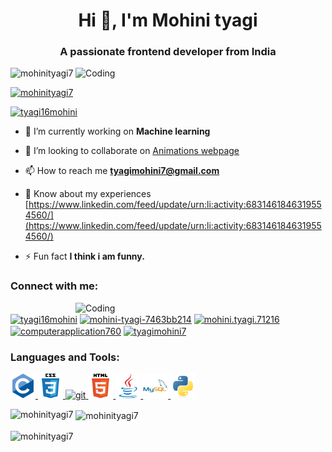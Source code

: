 <h1 align="center">Hi 👋, I'm Mohini tyagi</h1>
<h3 align="center">A passionate frontend developer from India</h3>
<img align="right" alt="Coding" width="400" src="https://github.com/Mohinityagi7/webpage-using-in-HTML-and-CSS/blob/main/1625438651120.jpg">

<p align="left"> <img src="https://komarev.com/ghpvc/?username=mohinityagi7&label=Profile%20views&color=0e75b6&style=flat" alt="mohinityagi7" /> </p>

<p align="left"> <a href="https://github.com/ryo-ma/github-profile-trophy"><img src="https://github-profile-trophy.vercel.app/?username=mohinityagi7" alt="mohinityagi7" /></a> </p>

<p align="left"> <a href="https://twitter.com/tyagi16mohini" target="blank"><img src="https://img.shields.io/twitter/follow/tyagi16mohini?logo=twitter&style=for-the-badge" alt="tyagi16mohini" /></a> </p>

- 🔭 I’m currently working on **Machine learning**

- 👯 I’m looking to collaborate on [Animations webpage](https://github.com/Mohinityagi7/webpage-using-in-HTML-and-CSS)

- 📫 How to reach me **tyagimohini7@gmail.com**

- 📄 Know about my experiences [https://www.linkedin.com/feed/update/urn:li:activity:6831461846319554560/](https://www.linkedin.com/feed/update/urn:li:activity:6831461846319554560/)

- ⚡ Fun fact **I think i am funny.**

<h3 align="left">Connect with me:</h3>
<img align="right" alt="Coding" width="400" src="https://cdn.dribbble.com/users/2646423/screenshots/5507196/computer.gif">
<p align="left">
<a href="https://twitter.com/tyagi16mohini" target="blank"><img align="center" src="https://raw.githubusercontent.com/rahuldkjain/github-profile-readme-generator/master/src/images/icons/Social/twitter.svg" alt="tyagi16mohini" height="30" width="40" /></a>
<a href="https://linkedin.com/in/mohini-tyagi-7463bb214" target="blank"><img align="center" src="https://raw.githubusercontent.com/rahuldkjain/github-profile-readme-generator/master/src/images/icons/Social/linked-in-alt.svg" alt="mohini-tyagi-7463bb214" height="30" width="40" /></a>
<a href="https://fb.com/mohini.tyagi.71216" target="blank"><img align="center" src="https://raw.githubusercontent.com/rahuldkjain/github-profile-readme-generator/master/src/images/icons/Social/facebook.svg" alt="mohini.tyagi.71216" height="30" width="40" /></a>
<a href="https://instagram.com/computerapplication760" target="blank"><img align="center" src="https://raw.githubusercontent.com/rahuldkjain/github-profile-readme-generator/master/src/images/icons/Social/instagram.svg" alt="computerapplication760" height="30" width="40" /></a>
<a href="https://www.hackerrank.com/tyagimohini7" target="blank"><img align="center" src="https://raw.githubusercontent.com/rahuldkjain/github-profile-readme-generator/master/src/images/icons/Social/hackerrank.svg" alt="tyagimohini7" height="30" width="40" /></a>
</p>

<h3 align="left">Languages and Tools:</h3>
<p align="left"> <a href="https://www.cprogramming.com/" target="_blank"> <img src="https://raw.githubusercontent.com/devicons/devicon/master/icons/c/c-original.svg" alt="c" width="40" height="40"/> </a> <a href="https://www.w3schools.com/css/" target="_blank"> <img src="https://raw.githubusercontent.com/devicons/devicon/master/icons/css3/css3-original-wordmark.svg" alt="css3" width="40" height="40"/> </a> <a href="https://git-scm.com/" target="_blank"> <img src="https://www.vectorlogo.zone/logos/git-scm/git-scm-icon.svg" alt="git" width="40" height="40"/> </a> <a href="https://www.w3.org/html/" target="_blank"> <img src="https://raw.githubusercontent.com/devicons/devicon/master/icons/html5/html5-original-wordmark.svg" alt="html5" width="40" height="40"/> </a> <a href="https://www.java.com" target="_blank"> <img src="https://raw.githubusercontent.com/devicons/devicon/master/icons/java/java-original.svg" alt="java" width="40" height="40"/> </a> <a href="https://www.mysql.com/" target="_blank"> <img src="https://raw.githubusercontent.com/devicons/devicon/master/icons/mysql/mysql-original-wordmark.svg" alt="mysql" width="40" height="40"/> </a> <a href="https://www.python.org" target="_blank"> <img src="https://raw.githubusercontent.com/devicons/devicon/master/icons/python/python-original.svg" alt="python" width="40" height="40"/> </a> </p>

<p><img align="left" src="https://github-readme-stats.vercel.app/api/top-langs?username=mohinityagi7&show_icons=true&locale=en&layout=compact" alt="mohinityagi7" /></p>

<p>&nbsp;<img align="center" src="https://github-readme-stats.vercel.app/api?username=mohinityagi7&show_icons=true&locale=en" alt="mohinityagi7" /></p>

<p><img align="center" src="https://github-readme-streak-stats.herokuapp.com/?user=mohinityagi7&" alt="mohinityagi7" /></p>

